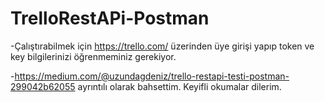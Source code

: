 # TrelloRestAPi-Postman

-Çalıştırabilmek için https://trello.com/ üzerinden üye girişi yapıp token ve key bilgilerinizi öğrenmeminiz gerekiyor.

-https://medium.com/@uzundagdeniz/trello-restapi-testi-postman-299042b62055 ayrıntılı olarak bahsettim. Keyifli okumalar dilerim.